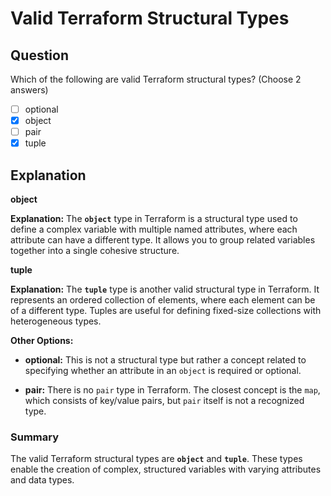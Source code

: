 # Valid Terraform Structural Types

## Question

Which of the following are valid Terraform structural types? (Choose 2 answers)

- [ ] optional
- [x] object
- [ ] pair
- [x] tuple

## Explanation

**object**

**Explanation:** The **`object`** type in Terraform is a structural type used to define a complex variable with multiple named attributes, where each attribute can have a different type. It allows you to group related variables together into a single cohesive structure.

**tuple**

**Explanation:** The **`tuple`** type is another valid structural type in Terraform. It represents an ordered collection of elements, where each element can be of a different type. Tuples are useful for defining fixed-size collections with heterogeneous types.

**Other Options:**

- **optional:** This is not a structural type but rather a concept related to specifying whether an attribute in an `object` is required or optional.

- **pair:** There is no `pair` type in Terraform. The closest concept is the `map`, which consists of key/value pairs, but `pair` itself is not a recognized type.

### Summary

The valid Terraform structural types are **`object`** and **`tuple`**. These types enable the creation of complex, structured variables with varying attributes and data types.
